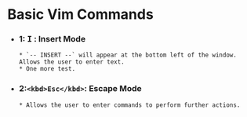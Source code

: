 # Basic Vim Commands

* ### 1: <kbd>I</kbd> : Insert Mode
      * `-- INSERT --` will appear at the bottom left of the window. Allows the user to enter text.
      * One more test.
* ### 2:`<kbd>Esc</kbd>`: Escape Mode
      * Allows the user to enter commands to perform further actions.
